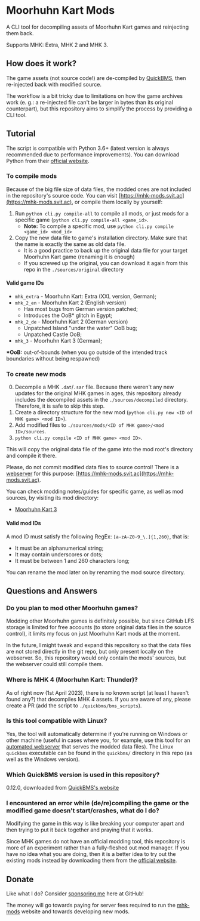 # Moorhuhn Kart Mods

A CLI tool for decompiling assets of Moorhuhn Kart games and reinjecting them back.

Supports MHK: Extra, MHK 2 and MHK 3.

## How does it work?

The game assets (not source code!) are de-compiled by [QuickBMS](http://aluigi.altervista.org/quickbms.htm), then re-injected back
with modified source.

The workflow is a bit tricky due to limitations on how the game archives work (e. g.: a re-injected file can't be larger in bytes than its original counterpart), but this repository aims to simplify the process by providing a CLI tool.

## Tutorial

The script is compatible with Python 3.6+ (latest version is always recommended due to performance improvements). You can download Python from their [official website](https://www.python.org/).

### To compile mods

Because of the big file size of data files, the modded ones are not included in the repository's source code. You can visit [https://mhk-mods.svit.ac](https://mhk-mods.svit.ac), or compile them locally by yourself:

1. Run `python cli.py compile-all` to compile all mods, or just mods for a specific game (`python cli.py compile-all <game_id>`.
    - **Note:** To compile a specific mod, use `python cli.py compile <game_id> <mod_id>`
2. Copy the new data file to game's installation directory. Make sure that the name is exactly the same as old data file.
    - It is a good practice to back up the original data file for your target Moorhuhn Kart game (renaming it is enough)
    - If you screwed up the original, you can download it again from this repo in the `./sources/original` directory

#### Valid game IDs

- `mhk_extra` - Moorhuhn Kart: Extra (XXL version, German);
- `mhk_2_en` - Moorhuhn Kart 2 (English version)
  - Has most bugs from German version patched;
  - Introduces the OoB* glitch in Egypt;
- `mhk_2_de` - Moorhuhn Kart 2 (German version)
  - Unpatched Island "under the water" OoB bug;
  - Unpatched Castle OoB;
- `mhk_3` - Moorhuhn Kart 3 (German);

**\*OoB:** out-of-bounds (when you go outside of the intended track boundaries without being respawned)

### To create new mods

0. Decompile a MHK `.dat`/`.sar` file. Because there weren't any new updates for the original MHK games in ages, this repository already includes the decompiled assets in the `./sources/decompiled` directory. Therefore, it is safe to skip this step.
1. Create a directory structure for the new mod (`python cli.py new <ID of MHK game> <mod ID>`).
2. Add modified files to `./sources/mods/<ID of MHK game>/<mod ID>/sources`.
3. `python cli.py compile <ID of MHK game> <mod ID>`.

This will copy the original data file of the game into the mod root's directory and compile it there.

Please, do not commit modified data files to source control! There is a [webserver](https://github.com/SKevo18/mhk_mods/tree/main/webserver) for this purpose: [https://mhk-mods.svit.ac](https://mhk-mods.svit.ac).

You can check modding notes/guides for specific game, as well as mod sources, by visiting its mod directory:

- [Moorhuhn Kart 3](https://github.com/SKevo18/mhk_mods/tree/main/sources/mods/mhk_3)

#### Valid mod IDs

A mod ID must satisfy the following RegEx: `[a-zA-Z0-9_\.]{1,260}`, that is:

- It must be an alphanumerical string;
- It may contain underscores or dots;
- It must be between 1 and 260 characters long;

You can rename the mod later on by renaming the mod source directory.

## Questions and Answers

### Do you plan to mod other Moorhuhn games?

Modding other Moorhuhn games is definitely possible, but since GitHub LFS storage is limited for free accounts (to store original data files in the source control), it limits my focus on just Moorhuhn Kart mods at the moment.

In the future, I might tweak and expand this repository so that the data files are not stored directly in the git repo, but only present locally on the webserver. So, this repository would only contain the mods' sources, but the webserver could still compile them.

### Where is MHK 4 (Moorhuhn Kart: Thunder)?

As of right now (1st April 2023), there is no known script (at least I haven't found any?) that decompiles MHK 4 assets.
If you are aware of any, please create a PR (add the script to `./quickbms/bms_scripts`).

### Is this tool compatible with Linux?

Yes, the tool will automatically determine if you're running on Windows or other machine (useful in cases where you, for example, use this tool for an [automated webserver](https://github.com/SKevo18/mhk_mods/tree/main/webserver) that serves the modded data files). The Linux `quickbms` executable can be found in the `quickbms/` directory in this repo (as well as the Windows version).

### Which QuickBMS version is used in this repository?

0.12.0, downloaded from [QuickBMS's website](http://aluigi.altervista.org/quickbms.htm)

### I encountered an error while (de/re)compiling the game or the modified game doesn't start/crashes, what do I do?

Modifying the game in this way is like breaking your computer apart and then trying to put it back together and praying that it works.

Since MHK games do not have an official modding tool, this repository is more of an experiment rather than a fully-fleshed out mod manager.
If you have no idea what you are doing, then it is a better idea to try out the existing mods instead by downloading them from the [official website](https://mhk-mods.svit.ac).

## Donate

Like what I do? Consider [sponsoring me](https://github.com/sponsors/SKevo18) here at GitHub!

The money will go towards paying for server fees required to run the [mhk-mods](https://mhk-mods.svit.ac) website and towards developing new mods.
